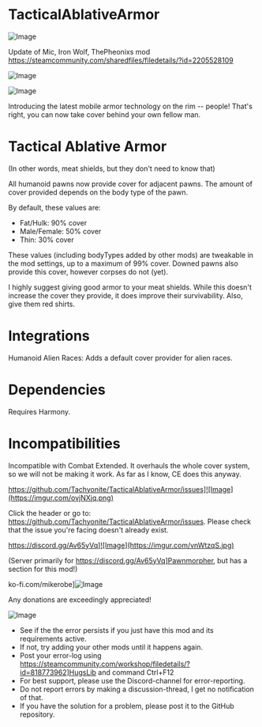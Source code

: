 # TacticalAblativeArmor

![Image](https://i.imgur.com/WAEzk68.png)

Update of Mic, Iron Wolf, ThePheonixs mod
https://steamcommunity.com/sharedfiles/filedetails/?id=2205528109

![Image](https://i.imgur.com/7Gzt3Rg.png)

	
![Image](https://i.imgur.com/NOW7jU1.png)

Introducing the latest mobile armor technology on the rim -- people! That&apos;s right, you can now take cover behind your own fellow man.
	
# Tactical Ablative Armor

(In other words, meat shields, but they don&apos;t need to know that)
 
All humanoid pawns now provide cover for adjacent pawns. The amount of cover provided depends on the body type of the pawn.
 
By default, these values are:
 
 - Fat/Hulk: 90% cover
 - Male/Female: 50% cover
 - Thin: 30% cover
 
These values (including bodyTypes added by other mods) are tweakable in the mod settings, up to a maximum of 99% cover. Downed pawns also provide this cover, however corpses do not (yet).
 
I highly suggest giving good armor to your meat shields. While this doesn&apos;t increase the cover they provide, it does improve their survivability. Also, give them red shirts.
 
# Integrations

Humanoid Alien Races: Adds a default cover provider for alien races. 
 
# Dependencies

Requires Harmony.

# Incompatibilities

Incompatible with Combat Extended. It overhauls the whole cover system, so we will not be making it work. As far as I know, CE does this anyway.

https://github.com/Tachyonite/TacticalAblativeArmor/issues]![Image](https://imgur.com/ovjNXjq.png)

Click the header or go to: https://github.com/Tachyonite/TacticalAblativeArmor/issues. Please check that the issue you&apos;re facing doesn&apos;t already exist.

https://discord.gg/Av65yVq]![Image](https://imgur.com/vnWtzqS.jpg)

(Server primarily for https://discord.gg/Av65yVq]Pawnmorpher, but has a section for this mod!)

ko-fi.com/mikerobe]![Image](https://imgur.com/mzgM027.png)

Any donations are exceedingly appreciated!

![Image](https://i.imgur.com/Rs6T6cr.png)



-  See if the the error persists if you just have this mod and its requirements active.
-  If not, try adding your other mods until it happens again.
-  Post your error-log using https://steamcommunity.com/workshop/filedetails/?id=818773962]HugsLib and command Ctrl+F12
-  For best support, please use the Discord-channel for error-reporting.
-  Do not report errors by making a discussion-thread, I get no notification of that.
-  If you have the solution for a problem, please post it to the GitHub repository.



